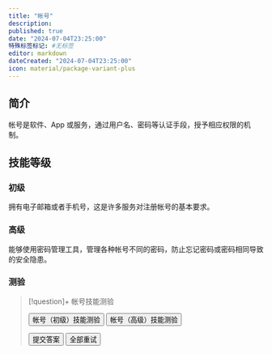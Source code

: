 ```yaml
---
title: "帐号"
description:
published: true
date: "2024-07-04T23:25:00"
特殊标签标记: #无标签
editor: markdown
dateCreated: "2024-07-04T23:25:00"
icon: material/package-variant-plus
---
```


## 简介

帐号是软件、App 或服务，通过用户名、密码等认证手段，授予相应权限的机制。

## 技能等级

### 初级

拥有电子邮箱或者手机号，这是许多服务对注册帐号的基本要求。

### 高级

能够使用密码管理工具，管理各种帐号不同的密码，防止忘记密码或密码相同导致的安全隐患。

### 测验

> [!question]+ 帐号技能测验
>
> <div class="button-container">
>     <button class="md-button" onclick="changeQuiz('user_account_primary')">帐号（初级）技能测验</button>
>     <button class="md-button" onclick="changeQuiz('user_account_advanced')">帐号（高级）技能测验</button>
> </div>
>
> <div class="container">
>     <div class="question-container" data-quiz="user_account_advanced">
>         <div class="question" id="question"></div>
>         <ul class="task-list" id="answers"></ul>
>         <button class="md-button" onclick="submitAnswer()">提交答案</button>
>         <button class="md-button" onclick="retryQuiz()">全部重试</button>
>     </div>
> </div>

<script>
    // 题目数据，假设从 JSON 文件或其他数据源加载
    const quizData = {
        "user_account_primary": {
            "title": "帐号（初级）技能测验",
            "questions": [
                {
                    "question": "是否拥有电子邮箱或者手机号？",
                    "answers": [
                        "拥有",
                        "没有"
                    ],
                    "correct_answer": 0
                }
            ]
        },
        "user_account_advanced": {
            "title": "帐号（高级）技能测验",
            "questions": [
                {
                    "question": "有使用密码管理工具吗？例如 KeePass、1Password 和 Bitwarden 或是其他的方案。",
                    "answers": [
                        "有在使用",
                        "没有使用"
                    ],
                    "correct_answer": 0
                }
            ]
        }
    };
</script>
